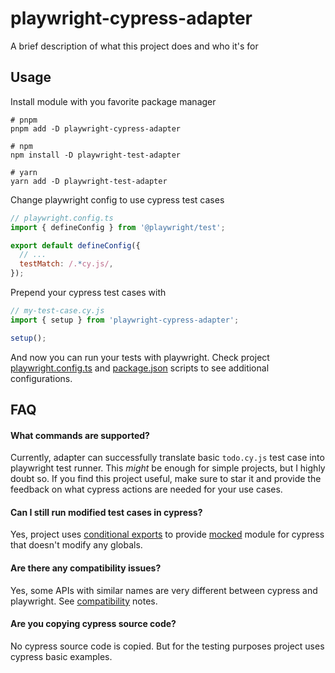 # playwright-cypress-adapter

A brief description of what this project does and who it's for

## Usage

Install module with you favorite package manager

```shell
# pnpm
pnpm add -D playwright-cypress-adapter

# npm
npm install -D playwright-test-adapter

# yarn
yarn add -D playwright-test-adapter
```

Change playwright config to use cypress test cases

```javascript
// playwright.config.ts
import { defineConfig } from '@playwright/test';

export default defineConfig({
  // ...
  testMatch: /.*cy.js/,
});
```

Prepend your cypress test cases with

```javascript
// my-test-case.cy.js
import { setup } from 'playwright-cypress-adapter';

setup();
```

And now you can run your tests with playwright. Check project [playwright.config.ts](./playwright.config.ts)
and [package.json](./package.json) scripts to see additional configurations.

## FAQ

#### What commands are supported?

Currently, adapter can successfully translate basic `todo.cy.js` test case into playwright test runner. This *might* be
enough for simple projects, but I highly doubt so. If you find this project useful, make sure to star it and provide the
feedback on what cypress actions are needed for your use cases.

#### Can I still run modified test cases in cypress?

Yes, project uses [conditional exports](https://nodejs.org/api/packages.html#conditional-exports) to
provide [mocked](./dist/noop.js) module for cypress that doesn't modify any globals.

#### Are there any compatibility issues?

Yes, some APIs with similar names are very different between cypress and playwright.
See [compatibility](./COMPATIBILITY.md) notes.

#### Are you copying cypress source code?

No cypress source code is copied. But for the testing purposes project uses cypress basic examples.
